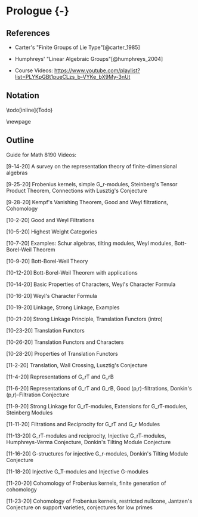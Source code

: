 # Prologue {-}


## References

- Carter's "Finite Groups of Lie Type"[@carter_1985]

- Humphreys' "Linear Algebraic Groups"[@humphreys_2004]

- Course Videos: <https://www.youtube.com/playlist?list=PLYKpGBt1pueCLzs_b-VYKe_bX9My-3nUt>


## Notation

\todo[inline]{Todo}

\newpage

## Outline

Guide for Math 8190 Videos: 

 

[9-14-20]  A survey on the representation theory of finite-dimensional algebras

 

[9-25-20] Frobenius kernels, simple G_r-modules, Steinberg's Tensor Product Theorem, Connections with Lusztig's Conjecture

 

[9-28-20] Kempf's Vanishing Theorem, Good and Weyl filtrations, Cohomology

 

[10-2-20] Good and Weyl Filtrations

 

[10-5-20] Highest Weight Categories

 

[10-7-20] Examples: Schur algebras, tilting modules, Weyl modules, Bott-Borel-Weil Theorem

 

[10-9-20] Bott-Borel-Weil Theory

 

[10-12-20] Bott-Borel-Weil Theorem with applications

 

[10-14-20] Basic Properties of Characters, Weyl's Character Formula

 

[10-16-20] Weyl's Character Formula

 

[10-19-20] Linkage, Strong Linkage, Examples

 

[10-21-20] Strong Linkage Principle, Translation Functors (intro)

 

[10-23-20] Translation Functors

 

[10-26-20] Translation Functors and Characters

 

[10-28-20] Properties of Translation Functors 

 

[11-2-20] Translation, Wall Crossing, Lusztig's Conjecture

 

[11-4-20] Representations of G_rT and G_rB

 

[11-6-20] Representations of G_rT and G_rB, Good (p,r)-filtrations, Donkin's (p,r)-Filtration Conjecture

 

[11-9-20] Strong Linkage for G_rT-modules, Extensions for G_rT-modules, Steinberg Modules

 

[11-11-20] Filtrations and Reciprocity for G_rT and G_r Modules

 

[11-13-20] G_rT-modules and reciprocity, Injective G_rT-modules, Humphreys-Verma Conjecture, Donkin's Tilting Module Conjecture

 

[11-16-20] G-structures for injective G_r-modules, Donkin's Tilting Module Conjecture

 

[11-18-20] Injective G_T-modules and Injective G-modules

 

[11-20-20] Cohomology of Frobenius kernels, finite generation of cohomology

 

[11-23-20] Cohomology of Frobenius kernels, restricted nullcone, Jantzen's Conjecture on support varieties, conjectures for low primes
